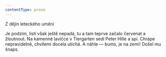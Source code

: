 ```yaml
---
contentType: prose
---
```


Z dějin leteckého umění

Je podzim, listí však ještě nepadá, tu a tam teprve začalo červenat a žloutnout. Na kamenné lavičce v Tiergarten sedí Peter Hille a spí. Chrápe nepravidelně, chvílemi docela utichá. A náhle — bums, je na zemi! Došel mu šnaps.
